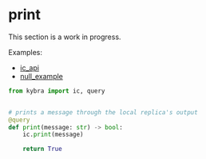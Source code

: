 # print

This section is a work in progress.

Examples:

-   [ic_api](https://github.com/demergent-labs/kybra/tree/main/examples/ic_api)
-   [null_example](https://github.com/demergent-labs/kybra/tree/main/examples/null_example)

```python
from kybra import ic, query


# prints a message through the local replica's output
@query
def print(message: str) -> bool:
    ic.print(message)

    return True
```
